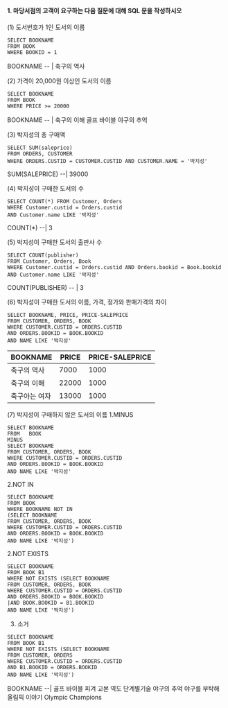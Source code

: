 #### 1. 마당서점의 고객이 요구하는 다음 질문에 대해 SQL 문을 작성하시오
(1) 도서번호가 1인 도서의 이름
```
SELECT BOOKNAME
FROM BOOK
WHERE BOOKID = 1
```
BOOKNAME
-- |
축구의 역사

(2) 가격이 20,000원 이상인 도서의 이름
```
SELECT BOOKNAME
FROM BOOK
WHERE PRICE >= 20000
```
BOOKNAME
-- |
축구의 이해
골프 바이블
야구의 추억

(3) 박지성의 총 구매액
```
SELECT SUM(saleprice)
FROM ORDERS, CUSTOMER
WHERE ORDERS.CUSTID = CUSTOMER.CUSTID AND CUSTOMER.NAME = '박지성'
```
SUM(SALEPRICE)
--|
39000

(4) 박지성이 구매한 도서의 수
```
SELECT COUNT(*) FROM Customer, Orders
WHERE Customer.custid = Orders.custid
AND Customer.name LIKE '박지성'
```
COUNT(\*)
--|
3

(5) 박지성이 구매한 도서의 출판사 수
```
SELECT COUNT(publisher)
FROM Customer, Orders, Book
WHERE Customer.custid = Orders.custid AND Orders.bookid = Book.bookid AND Customer.name LIKE '박지성'
```
COUNT(PUBLISHER)
-- |
3

(6) 박지성이 구매한 도서의 이름, 가격, 정가와 판매가격의 차이
```
SELECT BOOKNAME, PRICE, PRICE-SALEPRICE
FROM CUSTOMER, ORDERS, BOOK
WHERE CUSTOMER.CUSTID = ORDERS.CUSTID
AND ORDERS.BOOKID = BOOK.BOOKID
AND NAME LIKE '박지성'
```
BOOKNAME | PRICE|PRICE-SALEPRICE
--|--|--
축구의 역사	|7000	|1000
축구의 이해	|22000	|1000
축구아는 여자	|13000	|1000

(7) 박지성이 구매하지 않은 도서의 이름
1.MINUS
```    
SELECT BOOKNAME
FROM   BOOK
MINUS
SELECT BOOKNAME
FROM CUSTOMER, ORDERS, BOOK
WHERE CUSTOMER.CUSTID = ORDERS.CUSTID
AND ORDERS.BOOKID = BOOK.BOOKID
AND NAME LIKE '박지성'
```
2.NOT IN
```
SELECT BOOKNAME
FROM BOOK
WHERE BOOKNAME NOT IN
(SELECT BOOKNAME
FROM CUSTOMER, ORDERS, BOOK
WHERE CUSTOMER.CUSTID = ORDERS.CUSTID
AND ORDERS.BOOKID = BOOK.BOOKID
AND NAME LIKE '박지성')
```
2.NOT EXISTS
```
SELECT BOOKNAME
FROM BOOK B1
WHERE NOT EXISTS (SELECT BOOKNAME
FROM CUSTOMER, ORDERS, BOOK
WHERE CUSTOMER.CUSTID = ORDERS.CUSTID
AND ORDERS.BOOKID = BOOK.BOOKID
|AND BOOK.BOOKID = B1.BOOKID
AND NAME LIKE '박지성')
```
3. 소거
```
SELECT BOOKNAME
FROM BOOK B1
WHERE NOT EXISTS (SELECT BOOKNAME
FROM CUSTOMER, ORDERS
WHERE CUSTOMER.CUSTID = ORDERS.CUSTID
AND B1.BOOKID = ORDERS.BOOKID
AND NAME LIKE '박지성')
```
BOOKNAME
--|
골프 바이블
피겨 교본
역도 단계별기술
야구의 추억
야구를 부탁해
올림픽 이야기
Olympic Champions

